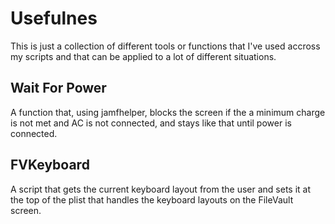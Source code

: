 # Usefulnes
This is just a collection of different tools or functions that I've used accross my scripts and that can be applied to a lot of different situations.

## Wait For Power
A function that, using jamfhelper, blocks the screen if the a minimum charge is not met and AC is not connected, and stays like that until power is connected.

## FVKeyboard
A script that gets the current keyboard layout from the user and sets it at the top of the plist that handles the keyboard layouts on the FileVault screen. 

